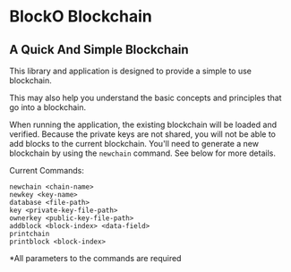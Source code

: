# BlockO Blockchain
 
## A Quick And Simple Blockchain

This library and application is designed to provide a simple to use blockchain.

This may also help you understand the basic concepts and principles that go into a blockchain.

When running the application, the existing blockchain will be loaded and verified. Because the private keys are not shared, you will not be able to add blocks to the current blockchain. You'll need to generate a new blockchain by using the `newchain` command. See below for more details.

Current Commands:
```
newchain <chain-name>
newkey <key-name>
database <file-path>
key <private-key-file-path>
ownerkey <public-key-file-path>
addblock <block-index> <data-field>
printchain
printblock <block-index>
```

*All parameters to the commands are required